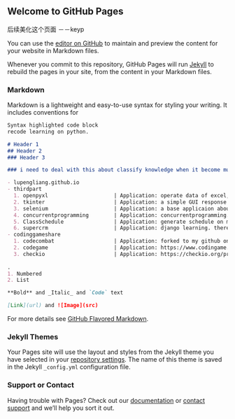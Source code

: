 ## Welcome to GitHub Pages

后续美化这个页面  －－keyp

You can use the [editor on GitHub](https://github.com/lupengliang/lupengliang.github.io/edit/main/README.md) to maintain and preview the content for your website in Markdown files.

Whenever you commit to this repository, GitHub Pages will run [Jekyll](https://jekyllrb.com/) to rebuild the pages in your site, from the content in your Markdown files.

### Markdown

Markdown is a lightweight and easy-to-use syntax for styling your writing. It includes conventions for

```markdown
Syntax highlighted code block
recode learning on python.

# Header 1
## Header 2
### Header 3

### i need to deal with this about classify knowledge when it become mutil with day and day.

- lupengliang.github.io
- thirdpart
  1. openpyxl                     | Application: operate data of excel, Tools can compare different points in two excel.
  2. tkinter                      | Application: a simple GUI response for customs, i finished a tools about generate config data.
  3. selenium                     | Application: a base applicaion about web frame with selenium.
  4. concurrentprogramming        | Application: concurrentprogramming.
  5. ClassSchedule                | Application: generate schedule on my learning about every day.
  6. supercrm                     | Application: django learning. there is useful to know how to make a beautiful web because i am tester. <project> 
- codinggameshare                 
  1. codecombat                   | Application: forked to my github on codecombat.
  2. codegame                     | Application: https://www.codingame.com/start (url: first coding game about web.)
  3. checkio                      | Application: https://checkio.org/profile/login/ (url: second coding game about web.)
  
.  
1. Numbered
2. List

**Bold** and _Italic_ and `Code` text

[Link](url) and ![Image](src)
```

For more details see [GitHub Flavored Markdown](https://guides.github.com/features/mastering-markdown/).

### Jekyll Themes

Your Pages site will use the layout and styles from the Jekyll theme you have selected in your [repository settings](https://github.com/lupengliang/lupengliang.github.io/settings). The name of this theme is saved in the Jekyll `_config.yml` configuration file.

### Support or Contact

Having trouble with Pages? Check out our [documentation](https://docs.github.com/categories/github-pages-basics/) or [contact support](https://github.com/contact) and we’ll help you sort it out.

